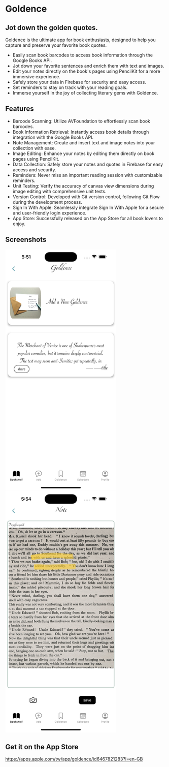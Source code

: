
# Goldence
## Jot down the golden quotes.

Goldence is the ultimate app for book enthusiasts, designed to help you capture and preserve your favorite book quotes.

- Easily scan book barcodes to access book information through the Google Books API.
- Jot down your favorite sentences and enrich them with text and images.
- Edit your notes directly on the book's pages using PencilKit for a more immersive experience.
- Safely store your data in Firebase for security and easy access.
- Set reminders to stay on track with your reading goals.
- Immerse yourself in the joy of collecting literary gems with Goldence.

## Features

- Barcode Scanning: Utilize AVFoundation to effortlessly scan book barcodes.
- Book Information Retrieval: Instantly access book details through integration with the Google Books API.
- Note Management: Create and insert text and image notes into your collection with ease.
- Image Editing: Enhance your notes by editing them directly on book pages using PencilKit.
- Data Collection: Safely store your notes and quotes in Firebase for easy access and security.
- Reminders: Never miss an important reading session with customizable reminders.
- Unit Testing: Verify the accuracy of canvas view dimensions during image editing with comprehensive unit tests.
- Version Control: Developed with Git version control, following Git Flow during the development process.
- Sign In With Apple: Seamlessly integrate Sign In With Apple for a secure and user-friendly login experience.
- App Store: Successfully released on the App Store for all book lovers to enjoy.

## Screenshots

<img src="ReadMe%20Images/Simulator%20Screenshot%20-%20Goldence.png" width="350" />
<img src="ReadMe%20Images/Simulator%20Screenshot%20-%20Notes.png" width="350" />

## Get it on the App Store

https://apps.apple.com/tw/app/goldence/id6467821283?l=en-GB





